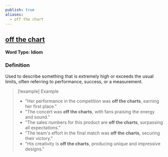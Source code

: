 ```yaml
---
publish: true
aliases:
  - off the chart
---
```


## [off the chart](https://dictionary.cambridge.org/dictionary/english/off-the-charts)
#### Word Type: Idiom

### Definition
Used to describe something that is extremely high or exceeds the usual limits, often referring to performance, success, or a measurement.

> [!example] Example
> 
> - "Her performance in the competition was **off the charts**, earning her first place."
> - "The concert was **off the charts**, with fans praising the energy and sound."
> - "The sales numbers for this product are **off the charts**, surpassing all expectations."
> - "The team's effort in the final match was **off the charts**, securing their victory."
> - "His creativity is **off the charts**, producing unique and impressive designs."
